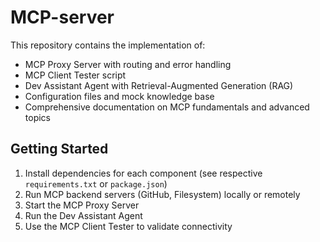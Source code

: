 # MCP-server 

This repository contains the implementation of:

- MCP Proxy Server with routing and error handling
- MCP Client Tester script
- Dev Assistant Agent with Retrieval-Augmented Generation (RAG)
- Configuration files and mock knowledge base
- Comprehensive documentation on MCP fundamentals and advanced topics

## Getting Started

1. Install dependencies for each component (see respective `requirements.txt` or `package.json`)
2. Run MCP backend servers (GitHub, Filesystem) locally or remotely
3. Start the MCP Proxy Server
4. Run the Dev Assistant Agent
5. Use the MCP Client Tester to validate connectivity

